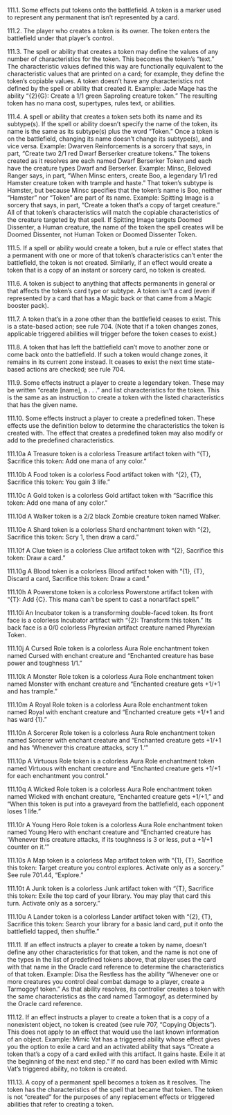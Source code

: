 111.1. Some effects put tokens onto the battlefield. A token is a marker used to represent any permanent that isn’t represented by a card.

111.2. The player who creates a token is its owner. The token enters the battlefield under that player’s control.

111.3. The spell or ability that creates a token may define the values of any number of characteristics for the token. This becomes the token’s “text.” The characteristic values defined this way are functionally equivalent to the characteristic values that are printed on a card; for example, they define the token’s copiable values. A token doesn’t have any characteristics not defined by the spell or ability that created it.
Example: Jade Mage has the ability “{2}{G}: Create a 1/1 green Saproling creature token.” The resulting token has no mana cost, supertypes, rules text, or abilities.

111.4. A spell or ability that creates a token sets both its name and its subtype(s). If the spell or ability doesn’t specify the name of the token, its name is the same as its subtype(s) plus the word “Token.” Once a token is on the battlefield, changing its name doesn’t change its subtype(s), and vice versa.
Example: Dwarven Reinforcements is a sorcery that says, in part, “Create two 2/1 red Dwarf Berserker creature tokens.” The tokens created as it resolves are each named Dwarf Berserker Token and each have the creature types Dwarf and Berserker.
Example: Minsc, Beloved Ranger says, in part, “When Minsc enters, create Boo, a legendary 1/1 red Hamster creature token with trample and haste.” That token’s subtype is Hamster, but because Minsc specifies that the token’s name is Boo, neither “Hamster” nor “Token” are part of its name.
Example: Spitting Image is a sorcery that says, in part, “Create a token that’s a copy of target creature.” All of that token’s characteristics will match the copiable characteristics of the creature targeted by that spell. If Spitting Image targets Doomed Dissenter, a Human creature, the name of the token the spell creates will be Doomed Dissenter, not Human Token or Doomed Dissenter Token.

111.5. If a spell or ability would create a token, but a rule or effect states that a permanent with one or more of that token’s characteristics can’t enter the battlefield, the token is not created. Similarly, if an effect would create a token that is a copy of an instant or sorcery card, no token is created.

111.6. A token is subject to anything that affects permanents in general or that affects the token’s card type or subtype. A token isn’t a card (even if represented by a card that has a Magic back or that came from a Magic booster pack).

111.7. A token that’s in a zone other than the battlefield ceases to exist. This is a state-based action; see rule 704. (Note that if a token changes zones, applicable triggered abilities will trigger before the token ceases to exist.)

111.8. A token that has left the battlefield can’t move to another zone or come back onto the battlefield. If such a token would change zones, it remains in its current zone instead. It ceases to exist the next time state-based actions are checked; see rule 704.

111.9. Some effects instruct a player to create a legendary token. These may be written “create [name], a . . .” and list characteristics for the token. This is the same as an instruction to create a token with the listed characteristics that has the given name. 

111.10. Some effects instruct a player to create a predefined token. These effects use the definition below to determine the characteristics the token is created with. The effect that creates a predefined token may also modify or add to the predefined characteristics.

111.10a A Treasure token is a colorless Treasure artifact token with “{T}, Sacrifice this token: Add one mana of any color.”

111.10b A Food token is a colorless Food artifact token with “{2}, {T}, Sacrifice this token: You gain 3 life.”

111.10c A Gold token is a colorless Gold artifact token with “Sacrifice this token: Add one mana of any color.”

111.10d A Walker token is a 2/2 black Zombie creature token named Walker.

111.10e A Shard token is a colorless Shard enchantment token with “{2}, Sacrifice this token: Scry 1, then draw a card.”

111.10f A Clue token is a colorless Clue artifact token with “{2}, Sacrifice this token: Draw a card.”

111.10g A Blood token is a colorless Blood artifact token with “{1}, {T}, Discard a card, Sacrifice this token: Draw a card.”

111.10h A Powerstone token is a colorless Powerstone artifact token with “{T}: Add {C}. This mana can’t be spent to cast a nonartifact spell.”

111.10i An Incubator token is a transforming double-faced token. Its front face is a colorless Incubator artifact with “{2}: Transform this token.” Its back face is a 0/0 colorless Phyrexian artifact creature named Phyrexian Token.

111.10j A Cursed Role token is a colorless Aura Role enchantment token named Cursed with enchant creature and “Enchanted creature has base power and toughness 1/1.”

111.10k A Monster Role token is a colorless Aura Role enchantment token named Monster with enchant creature and “Enchanted creature gets +1/+1 and has trample.”

111.10m A Royal Role token is a colorless Aura Role enchantment token named Royal with enchant creature and “Enchanted creature gets +1/+1 and has ward {1}.”

111.10n A Sorcerer Role token is a colorless Aura Role enchantment token named Sorcerer with enchant creature and “Enchanted creature gets +1/+1 and has ‘Whenever this creature attacks, scry 1.’”

111.10p A Virtuous Role token is a colorless Aura Role enchantment token named Virtuous with enchant creature and “Enchanted creature gets +1/+1 for each enchantment you control.”

111.10q A Wicked Role token is a colorless Aura Role enchantment token named Wicked with enchant creature, “Enchanted creature gets +1/+1,” and “When this token is put into a graveyard from the battlefield, each opponent loses 1 life.”

111.10r A Young Hero Role token is a colorless Aura Role enchantment token named Young Hero with enchant creature and “Enchanted creature has ‘Whenever this creature attacks, if its toughness is 3 or less, put a +1/+1 counter on it.’”

111.10s A Map token is a colorless Map artifact token with “{1}, {T}, Sacrifice this token: Target creature you control explores. Activate only as a sorcery.” See rule 701.44, “Explore.”

111.10t A Junk token is a colorless Junk artifact token with “{T}, Sacrifice this token: Exile the top card of your library. You may play that card this turn. Activate only as a sorcery.”

111.10u A Lander token is a colorless Lander artifact token with “{2}, {T}, Sacrifice this token: Search your library for a basic land card, put it onto the battlefield tapped, then shuffle.”

111.11. If an effect instructs a player to create a token by name, doesn’t define any other characteristics for that token, and the name is not one of the types in the list of predefined tokens above, that player uses the card with that name in the Oracle card reference to determine the characteristics of that token.
Example: Disa the Restless has the ability “Whenever one or more creatures you control deal combat damage to a player, create a Tarmogoyf token.” As that ability resolves, its controller creates a token with the same characteristics as the card named Tarmogoyf, as determined by the Oracle card reference.

111.12. If an effect instructs a player to create a token that is a copy of a nonexistent object, no token is created (see rule 707, “Copying Objects”). This does not apply to an effect that would use the last known information of an object.
Example: Mimic Vat has a triggered ability whose effect gives you the option to exile a card and an activated ability that says “Create a token that’s a copy of a card exiled with this artifact. It gains haste. Exile it at the beginning of the next end step.” If no card has been exiled with Mimic Vat’s triggered ability, no token is created.

111.13. A copy of a permanent spell becomes a token as it resolves. The token has the characteristics of the spell that became that token. The token is not “created” for the purposes of any replacement effects or triggered abilities that refer to creating a token.